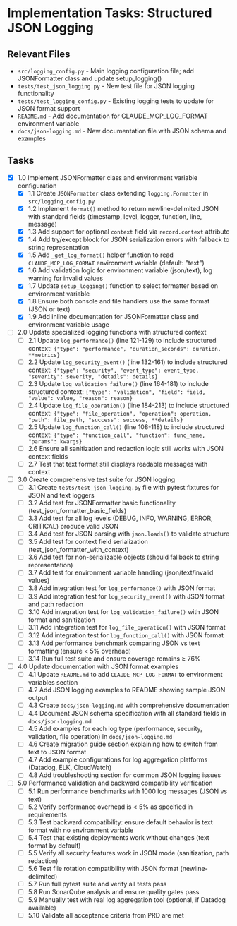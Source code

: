 # Implementation Tasks: Structured JSON Logging

## Relevant Files

- `src/logging_config.py` - Main logging configuration file; add JSONFormatter class and update setup_logging()
- `tests/test_json_logging.py` - New test file for JSON logging functionality
- `tests/test_logging_config.py` - Existing logging tests to update for JSON format support
- `README.md` - Add documentation for CLAUDE_MCP_LOG_FORMAT environment variable
- `docs/json-logging.md` - New documentation file with JSON schema and examples

## Tasks

- [x] 1.0 Implement JSONFormatter class and environment variable configuration
  - [x] 1.1 Create `JSONFormatter` class extending `logging.Formatter` in `src/logging_config.py`
  - [x] 1.2 Implement `format()` method to return newline-delimited JSON with standard fields (timestamp, level, logger, function, line, message)
  - [x] 1.3 Add support for optional `context` field via `record.context` attribute
  - [x] 1.4 Add try/except block for JSON serialization errors with fallback to string representation
  - [x] 1.5 Add `_get_log_format()` helper function to read `CLAUDE_MCP_LOG_FORMAT` environment variable (default: "text")
  - [x] 1.6 Add validation logic for environment variable (json/text), log warning for invalid values
  - [x] 1.7 Update `setup_logging()` function to select formatter based on environment variable
  - [x] 1.8 Ensure both console and file handlers use the same format (JSON or text)
  - [x] 1.9 Add inline documentation for JSONFormatter class and environment variable usage

- [ ] 2.0 Update specialized logging functions with structured context
  - [ ] 2.1 Update `log_performance()` (line 121-129) to include structured context: `{"type": "performance", "duration_seconds": duration, **metrics}`
  - [ ] 2.2 Update `log_security_event()` (line 132-161) to include structured context: `{"type": "security", "event_type": event_type, "severity": severity, "details": details}`
  - [ ] 2.3 Update `log_validation_failure()` (line 164-181) to include structured context: `{"type": "validation", "field": field, "value": value, "reason": reason}`
  - [ ] 2.4 Update `log_file_operation()` (line 184-213) to include structured context: `{"type": "file_operation", "operation": operation, "path": file_path, "success": success, **details}`
  - [ ] 2.5 Update `log_function_call()` (line 108-118) to include structured context: `{"type": "function_call", "function": func_name, "params": kwargs}`
  - [ ] 2.6 Ensure all sanitization and redaction logic still works with JSON context fields
  - [ ] 2.7 Test that text format still displays readable messages with context

- [ ] 3.0 Create comprehensive test suite for JSON logging
  - [ ] 3.1 Create `tests/test_json_logging.py` file with pytest fixtures for JSON and text loggers
  - [ ] 3.2 Add test for JSONFormatter basic functionality (test_json_formatter_basic_fields)
  - [ ] 3.3 Add test for all log levels (DEBUG, INFO, WARNING, ERROR, CRITICAL) produce valid JSON
  - [ ] 3.4 Add test for JSON parsing with `json.loads()` to validate structure
  - [ ] 3.5 Add test for context field serialization (test_json_formatter_with_context)
  - [ ] 3.6 Add test for non-serializable objects (should fallback to string representation)
  - [ ] 3.7 Add test for environment variable handling (json/text/invalid values)
  - [ ] 3.8 Add integration test for `log_performance()` with JSON format
  - [ ] 3.9 Add integration test for `log_security_event()` with JSON format and path redaction
  - [ ] 3.10 Add integration test for `log_validation_failure()` with JSON format and sanitization
  - [ ] 3.11 Add integration test for `log_file_operation()` with JSON format
  - [ ] 3.12 Add integration test for `log_function_call()` with JSON format
  - [ ] 3.13 Add performance benchmark comparing JSON vs text formatting (ensure < 5% overhead)
  - [ ] 3.14 Run full test suite and ensure coverage remains ≥ 76%

- [ ] 4.0 Update documentation with JSON format examples
  - [ ] 4.1 Update `README.md` to add `CLAUDE_MCP_LOG_FORMAT` to environment variables section
  - [ ] 4.2 Add JSON logging examples to README showing sample JSON output
  - [ ] 4.3 Create `docs/json-logging.md` with comprehensive documentation
  - [ ] 4.4 Document JSON schema specification with all standard fields in `docs/json-logging.md`
  - [ ] 4.5 Add examples for each log type (performance, security, validation, file operation) in `docs/json-logging.md`
  - [ ] 4.6 Create migration guide section explaining how to switch from text to JSON format
  - [ ] 4.7 Add example configurations for log aggregation platforms (Datadog, ELK, CloudWatch)
  - [ ] 4.8 Add troubleshooting section for common JSON logging issues

- [ ] 5.0 Performance validation and backward compatibility verification
  - [ ] 5.1 Run performance benchmarks with 1000 log messages (JSON vs text)
  - [ ] 5.2 Verify performance overhead is < 5% as specified in requirements
  - [ ] 5.3 Test backward compatibility: ensure default behavior is text format with no environment variable
  - [ ] 5.4 Test that existing deployments work without changes (text format by default)
  - [ ] 5.5 Verify all security features work in JSON mode (sanitization, path redaction)
  - [ ] 5.6 Test file rotation compatibility with JSON format (newline-delimited)
  - [ ] 5.7 Run full pytest suite and verify all tests pass
  - [ ] 5.8 Run SonarQube analysis and ensure quality gates pass
  - [ ] 5.9 Manually test with real log aggregation tool (optional, if Datadog available)
  - [ ] 5.10 Validate all acceptance criteria from PRD are met
